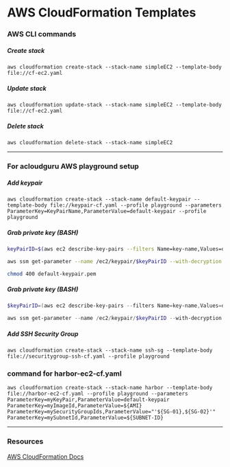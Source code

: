 # AWS CloudFormation Templates


### AWS CLI commands

##### Create stack
```
aws cloudformation create-stack --stack-name simpleEC2 --template-body file://cf-ec2.yaml
```

##### Update stack
```
aws cloudformation update-stack --stack-name simpleEC2 --template-body file://cf-ec2.yaml
```

##### Delete stack
```
aws cloudformation delete-stack --stack-name simpleEC2
```

---
### For acloudguru AWS playground setup

##### Add keypair
```
aws cloudformation create-stack --stack-name default-keypair --template-body file://keypair-cf.yaml --profile playground --parameters ParameterKey=KeyPairName,ParameterValue=default-keypair --profile playground
```

##### Grab private key (BASH)
```bash
keyPairID=$(aws ec2 describe-key-pairs --filters Name=key-name,Values=default-keypair --query KeyPairs[*].KeyPairId --output text --profile playground)

aws ssm get-parameter --name /ec2/keypair/$keyPairID --with-decryption --query Parameter.Value --output text --profile playground > default-keypair.pem

chmod 400 default-keypair.pem
```

##### Grab private key (BASH)
``` Powershell
$keyPairID=(aws ec2 describe-key-pairs --filters Name=key-name,Values=default-keypair --query KeyPairs[*].KeyPairId --output text --profile playground)

aws ssm get-parameter --name /ec2/keypair/$keyPairID --with-decryption --query Parameter.Value --output text --profile playground | Out-File -FilePath default-keypair.pem
```

##### Add SSH Security Group
```
aws cloudformation create-stack --stack-name ssh-sg --template-body file://securitygroup-ssh-cf.yaml --profile playground
```

### command for harbor-ec2-cf.yaml
```
aws cloudformation create-stack --stack-name harbor --template-body file://harbor-ec2-cf.yaml --profile playground --parameters ParameterKey=myKeyPair,ParameterValue=default-keypair ParameterKey=myImageId,ParameterValue=${AMI} ParameterKey=mySecurityGroupIds,ParameterValue="'${SG-01},${SG-02}'" ParameterKey=mySubnetId,ParameterValue=${SUBNET-ID}
```

---
### Resources

[AWS CloudFormation Docs](https://docs.aws.amazon.com/cloudformation/)